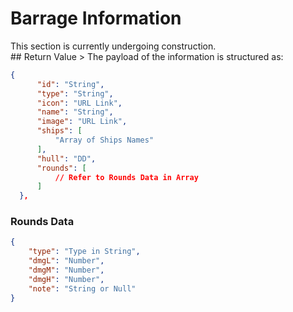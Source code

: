 # Barrage Information
<aside class="notice">
This section is currently undergoing construction.
</aside>
## Return Value
> The payload of the information is structured as:

```json
{
      "id": "String",
      "type": "String",
      "icon": "URL Link",
      "name": "String",
      "image": "URL Link",
      "ships": [
          "Array of Ships Names"
      ],
      "hull": "DD",
      "rounds": [
          // Refer to Rounds Data in Array
      ]
  },
```
### Rounds Data

<div class="center-column"></div>

```json
{
    "type": "Type in String",
    "dmgL": "Number",
    "dmgM": "Number",
    "dmgH": "Number",
    "note": "String or Null"
}
```
